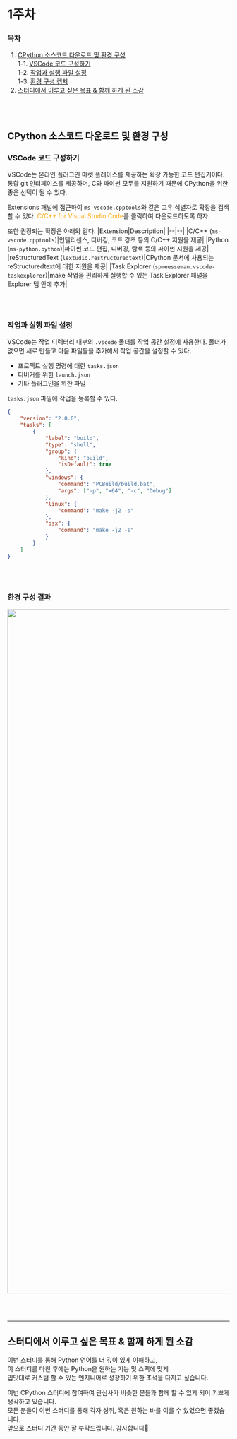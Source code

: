 # 1주차 
### 목차
1. [CPython 소스코드 다운로드 및 환경 구성](#cpython-소스코드-다운로드-및-환경-구성)  
    1-1. [VSCode 코드 구성하기](#vscode-코드-구성하기)  
    1-2. [작업과 실행 파일 설정](#작업과-실행-파일-설정)  
    1-3. [환경 구성 켑처](#환경-구성-결과)
2. [스터디에서 이루고 싶은 목표 & 함께 하게 된 소감](#스터디에서-이루고-싶은-목표--함께-하게-된-소감)

<br><br>

## CPython 소스코드 다운로드 및 환경 구성
### VSCode 코드 구성하기 
VSCode는 온라인 플러그인 마켓 플레이스를 제공하는 확장 가능한 코드 편집기이다.
통합 git 인터페이스를 제공하며, C와 파이썬 모두를 지원하기 때문에 CPython을 위한 좋은 선택이 될 수 있다.

Extensions 패널에 접근하여 `ms-vscode.cpptools`와 같은 고유 식별자로 확장을 검색할 수 있다.
<font color='orange'>C/C++ for Visual Studio Code</font>를 클릭하여 다운로드하도록 하자.


또한 권장되는 확장은 아래와 같다.
|Extension|Description|
|--|--|
|C/C++ (`ms-vscode.cpptools`)|인텔리센스, 디버깅, 코드 강조 등의 C/C++ 지원을 제공|
|Python (`ms-python.python`)|파이썬 코드 편집, 디버깅, 탐색 등의 파이썬 지원을 제공|
|reStructuredText (`lextudio.restructuredtext`)|CPython 문서에 사용되는 reStructuredtext에 대한 지원을 제공|
|Task Explorer (`spmeesseman.vscode-taskexplorer`)|make 작업을 편리하게 실행할 수 있는 Task Explorer 패널을 Explorer 탭 안에 추가|


<br><br>

### 작업과 실행 파일 설정
VSCode는 작업 디렉터리 내부의 `.vscode` 폴더를 작업 공간 설정에 사용한다.
폴더가 없으면 새로 만들고 다음 파일들을 추가해서 작업 공간을 설정할 수 있다.

- 프로젝트 실행 명령에 대한 `tasks.json`
- 디버거를 위한 `launch.json`
- 기타 플러그인을 위한 파일

`tasks.json` 파일에 작업을 등록할 수 있다.

```json 
{
	"version": "2.0.0",
	"tasks": [
		{
			"label": "build",
			"type": "shell",
			"group": {
				"kind": "build",
				"isDefault": true
			},
			"windows": {
				"command": "PCBuild/build.bat",
				"args": ["-p", "x64", "-c", "Debug"]
			},
			"linux": {
				"command": "make -j2 -s"
			},
			"osx": {
				"command": "make -j2 -s"
			}
		}
	]
}
```

<br><br>

### 환경 구성 결과

<img width="1550" src="https://github.com/wooy0ng/wooy0ng/assets/37149278/2736261c-5a2f-4d81-9e15-209e3f9ede69">


<br><br><hr>

## 스터디에서 이루고 싶은 목표 & 함께 하게 된 소감
이번 스터디를 통해 Python 언어를 더 깊이 있게 이해하고,   
이 스터디를 마친 후에는 Python을 원하는 기능 및 스펙에 맞게   
입맛대로 커스텀 할 수 있는 엔지니어로 성장하기 위한 초석을 다지고 싶습니다.  

이번 CPython 스터디에 참여하여 관심사가 비슷한 분들과 함께 할 수 있게 되어 기쁘게 생각하고 있습니다.  
모든 분들이 이번 스터디를 통해 각자 성취, 혹은 원하는 바를 이룰 수 있었으면 좋겠습니다.  
앞으로 스터디 기간 동안 잘 부탁드립니다. 감사합니다🙂